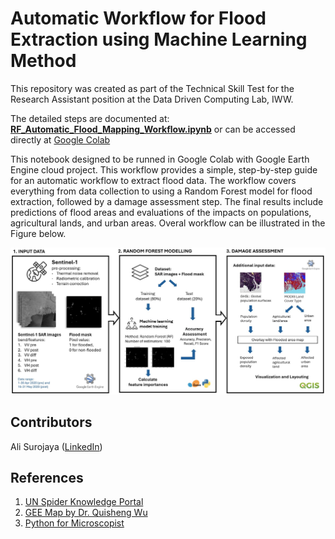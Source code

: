 # Automatic Workflow for Flood Extraction using Machine Learning Method

This repository was created as part of the Technical Skill Test for the Research Assistant position at the Data Driven Computing Lab, IWW.

The detailed steps are documented at: [**RF_Automatic_Flood_Mapping_Workflow.ipynb**](https://github.com/alisurajaya/RF-flood-mapping/blob/main/RF_Automatic_Flood_Mapping_Workflow.ipynb) or can be accessed directly at [Google Colab](https://colab.research.google.com/drive/14UdQMEdTHToz3X5b9GqzVN_81I3Rbw0N?usp=sharing)

This notebook designed to be runned in Google Colab with Google Earth Engine cloud project. This workflow provides a simple, step-by-step guide for an automatic workflow to extract flood data. The workflow covers everything from data collection to using a Random Forest model for flood extraction, followed by a damage assessment step. The final results include predictions of flood areas and evaluations of the impacts on populations, agricultural lands, and urban areas. Overal workflow can be illustrated in the Figure below.

![workflow](https://github.com/alisurajaya/RF-flood-mapping/blob/main/workflow.jpg)


## Contributors

Ali Surojaya ([LinkedIn](https://www.linkedin.com/in/ali-surojaya-3a25ab135/))

## References

1. [UN Spider Knowledge Portal](https://www.un-spider.org/advisory-support/recommended-practices/recommended-practice-google-earth-engine-flood-mapping/step-by-step)
2. [GEE Map by Dr. Quisheng Wu](https://geemap.org/tutorials/)
3. [Python for Microscopist](https://github.com/bnsreenu/python_for_microscopists/blob/master/060-RandomForest1.py)
